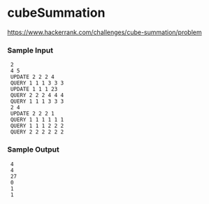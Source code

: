 # cubeSummation

https://www.hackerrank.com/challenges/cube-summation/problem

### Sample Input
```
 2
 4 5
 UPDATE 2 2 2 4
 QUERY 1 1 1 3 3 3
 UPDATE 1 1 1 23
 QUERY 2 2 2 4 4 4
 QUERY 1 1 1 3 3 3
 2 4
 UPDATE 2 2 2 1
 QUERY 1 1 1 1 1 1
 QUERY 1 1 1 2 2 2
 QUERY 2 2 2 2 2 2
```
### Sample Output
```
 4
 4
 27
 0
 1
 1
```
